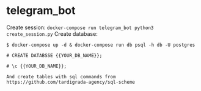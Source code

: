 # telegram_bot
Create session: `docker-compose run telegram_bot python3 create_session.py`
Create database:
```
$ docker-compose up -d & docker-compose run db psql -h db -U postgres

# CREATE DATABSSE {{YOUR_DB_NAME}};

# \c {{YOUR_DB_NAME}};

And create tables with sql commands from https://github.com/tardigrada-agency/sql-scheme

```
